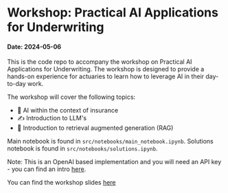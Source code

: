 # Workshop: Practical AI Applications for Underwriting
#### Date: 2024-05-06

This is the code repo to accompany the workshop on Practical AI Applications for Underwriting. The workshop is designed to provide a hands-on experience for actuaries to learn how to leverage AI in their day-to-day work. 

The workshop will cover the following topics:
- 🤖 AI within the context of insurance 
- ✍️ Introduction to LLM's
- 🔎 Introduction to retrieval augmented generation (RAG)

Main notebook is found in `src/notebooks/main_notebook.ipynb`. 
Solutions notebook is found in `src/notebooks/solutions.ipynb`. 

Note: This is an OpenAI based implementation and you will need an API key - you can find an intro [here](https://platform.openai.com/docs/quickstart).

You can find the workshop slides [here](https://1drv.ms/p/c/4bff9d310d468c21/Eb58pXFHEApCuE7tXD2aMEsBJ6IhXSwOXKOJoH91PzfEcQ)

